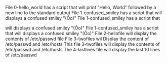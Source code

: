 File 0-hello_world has a script that will print "Hello, World" followed by a new line to the standard output
File 1-confused_smiley has a script that will displays a confused smiley "(Ôo)"
File 1-confused_smiley has a script that

 will displays a confused smiley "(Ôo)"
File 1-confused_smiley has a script that will displays a confused smiley "(Ôo)"
File 2-hellofile will display the contents of /etc/passwd file
File 3-twofiles wil Display the content of /etc/passwd and /etc/hosts
This file 3-twofiles will display the contents of /etc/passwd and /etc/hosts
The 4-lastlines file will display the last 10 lines of /etc/passwd
